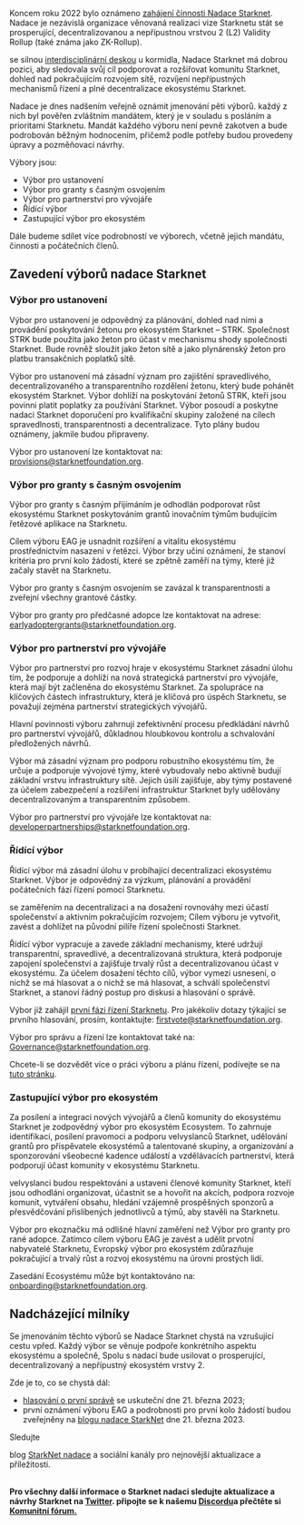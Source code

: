 Koncem roku 2022 bylo oznámeno [zahájení činnosti Nadace Starknet](https://medium.com/starkware/introducing-the-starknet-foundation-bd4b4379fbb). Nadace je nezávislá organizace věnovaná realizaci vize Starknetu stát se prosperující, decentralizovanou a nepřípustnou vrstvou 2 (L2) Validity Rollup (také známa jako ZK-Rollup). 

se silnou [interdisciplinární deskou](https://medium.com/starknet-foundation/welcome-to-the-world-starknet-foundation-7bd55d5dbc59) u kormidla, Nadace Starknet má dobrou pozici, aby sledovala svůj cíl podporovat a rozšiřovat komunitu Starknet, dohled nad pokračujícím rozvojem sítě, rozvíjení nepřípustných mechanismů řízení a plné decentralizace ekosystému Starknet. 

Nadace je dnes nadšením veřejně oznámit jmenování pěti výborů. každý z nich byl pověřen zvláštním mandátem, který je v souladu s posláním a prioritami Starknetu. Mandát každého výboru není pevně zakotven a bude podrobován běžným hodnocením, přičemž podle potřeby budou provedeny úpravy a pozměňovací návrhy.

Výbory jsou:

* Výbor pro ustanovení
* Výbor pro granty s časným osvojením
* Výbor pro partnerství pro vývojáře
* Řídící výbor
* Zastupující výbor pro ekosystém

Dále budeme sdílet více podrobností ve výborech, včetně jejich mandátu, činnosti a počátečních členů.

## Zavedení výborů nadace Starknet 

### Výbor pro ustanovení

Výbor pro ustanovení je odpovědný za plánování, dohled nad nimi a provádění poskytování žetonu pro ekosystém Starknet – STRK. Společnost STRK bude použita jako žeton pro účast v mechanismu shody společnosti Starknet. Bude rovněž sloužit jako žeton sítě a jako plynárenský žeton pro platbu transakčních poplatků sítě. 

Výbor pro ustanovení má zásadní význam pro zajištění spravedlivého, decentralizovaného a transparentního rozdělení žetonu, který bude pohánět ekosystém Starknet. Výbor dohlíží na poskytování žetonů STRK, kteří jsou povinni platit poplatky za používání Starknet. Výbor posoudí a poskytne nadaci Starknet doporučení pro kvalifikační skupiny založené na cílech spravedlnosti, transparentnosti a decentralizace. Tyto plány budou oznámeny, jakmile budou připraveny.

Výbor pro ustanovení lze kontaktovat na: [provisions@starknetfoundation.org](mailto:provisions@starknetfoundation.org).

### Výbor pro granty s časným osvojením

Výbor pro granty s časným přijímáním je odhodlán podporovat růst ekosystému Starknet poskytováním grantů inovačním týmům budujícím řetězové aplikace na Starknetu. 

Cílem výboru EAG je usnadnit rozšíření a vitalitu ekosystému prostřednictvím nasazení v řetězci. Výbor brzy učiní oznámení, že stanoví kritéria pro první kolo žádostí, které se zpětně zaměří na týmy, které již začaly stavět na Starknetu. 

Výbor pro granty s časným osvojením se zavázal k transparentnosti a zveřejní všechny grantové částky.

Výbor pro granty pro předčasné adopce lze kontaktovat na adrese: [earlyadoptergrants@starknetfoundation.org](earlyadoptergrants@starknetfoundation.org).

### Výbor pro partnerství pro vývojáře

Výbor pro partnerství pro rozvoj hraje v ekosystému Starknet zásadní úlohu tím, že podporuje a dohlíží na nová strategická partnerství pro vývojáře, která mají být začleněna do ekosystému Starknet. Za spolupráce na klíčových částech infrastruktury, která je klíčová pro úspěch Starknetu, se považují zejména partnerství strategických vývojářů.

Hlavní povinnosti výboru zahrnují zefektivnění procesu předkládání návrhů pro partnerství vývojářů, důkladnou hloubkovou kontrolu a schvalování předložených návrhů. 

Výbor má zásadní význam pro podporu robustního ekosystému tím, že určuje a podporuje vývojové týmy, které vybudovaly nebo aktivně budují základní vrstvu infrastruktury sítě. Jejich úsilí zajišťuje, aby týmy postavené za účelem zabezpečení a rozšíření infrastruktur Starknet byly udělovány decentralizovaným a transparentním způsobem. 

Výbor pro partnerství pro vývojáře lze kontaktovat na: [developerpartnerships@starknetfoundation.org](mailto:developerpartnerships@starknetfoundation.org).

### Řídící výbor

Řídící výbor má zásadní úlohu v probíhající decentralizaci ekosystému Starknet. Výbor je odpovědný za výzkum, plánování a provádění počátečních fází řízení pomocí Starknetu. 

se zaměřením na decentralizaci a na dosažení rovnováhy mezi účastí společenství a aktivním pokračujícím rozvojem; Cílem výboru je vytvořit, zavést a dohlížet na původní pilíře řízení společnosti Starknet. 

Řídící výbor vypracuje a zavede základní mechanismy, které udržují transparentní, spravedlivé, a decentralizovaná struktura, která podporuje zapojení společenství a zajišťuje trvalý růst a decentralizovanou účast v ekosystému. Za účelem dosažení těchto cílů, výbor vymezí usnesení, o nichž se má hlasovat a o nichž se má hlasovat, a schválí společenství Starknet, a stanoví řádný postup pro diskusi a hlasování o správě. 

Výbor již zahájil [první fázi řízení Starknetu](https://community.starknet.io/t/starknet-foundation-delegation-for-the-first-vote/11820). Pro jakékoliv dotazy týkající se prvního hlasování, prosím, kontaktujte: [firstvote@starknetfoundation.org](mailto:firstvote@starknetfoundation.org).

Výbor pro správu a řízení lze kontaktovat také na: [Governance@starknetfoundation.org](mailto:governance@starknetfoundation.org). 

Chcete-li se dozvědět více o práci výboru a plánu řízení, podívejte se na [tuto stránku](https://www.starknet.io/en/posts/governance).

### Zastupující výbor pro ekosystém

Za posílení a integraci nových vývojářů a členů komunity do ekosystému Starknet je zodpovědný výbor pro ekosystém Ecosystem. To zahrnuje identifikaci, posílení pravomoci a podporu velvyslanců Starknet, udělování grantů pro přispěvatele ekosystémů a talentované skupiny, a organizování a sponzorování všeobecné kadence událostí a vzdělávacích partnerství, která podporují účast komunity v ekosystému Starknetu. 

velvyslanci budou respektováni a ustaveni členové komunity Starknet, kteří jsou odhodláni organizovat, účastnit se a hovořit na akcích, podpora rozvoje komunit, vytváření obsahu, hledání vzájemně prospěšných sponzorů a přesvědčování přislíbených jednotlivců a týmů, aby stavěli na Starknetu.

Výbor pro ekoznačku má odlišné hlavní zaměření než Výbor pro granty pro rané adopce. Zatímco cílem výboru EAG je zavést a udělit prvotní nabyvatelé Starknetu, Evropský výbor pro ekosystém zdůrazňuje pokračující a trvalý růst a rozvoj ekosystému na úrovni prostých lidí. 

Zasedání Ecosystému může být kontaktováno na: [onboarding@starknetfoundation.org](mailto:onboarding@starknetfoundation.org).

## Nadcházející milníky

Se jmenováním těchto výborů se Nadace Starknet chystá na vzrušující cestu vpřed. Každý výbor se věnuje podpoře konkrétního aspektu ekosystému a společně, Spolu s nadací bude usilovat o prosperující, decentralizovaný a nepřípustný ekosystém vrstvy 2.  

Zde je to, co se chystá dál: 

* [hlasování o první správě](https://community.starknet.io/t/starknet-foundation-delegation-for-the-first-vote/11820) se uskuteční dne 21. března 2023;
* první oznámení výboru EAG a podrobnosti pro první kolo žádostí budou zveřejněny na [blogu nadace StarkNet](https://www.starknet.io/en/posts/foundation) dne 21. března 2023.

Sledujte

blog [ StarkNet nadace](https://www.starknet.io/en/posts/foundation) a sociální kanály pro nejnovější aktualizace a příležitosti.</p> 

**\
Pro všechny další informace o Starknet nadaci sledujte aktualizace a návrhy Starknet na [Twitter](https://twitter.com/Starknet). připojte se k našemu [Discordu](http://starknet.io/discord)a přečtěte si [Komunitní fórum.](https://community.starknet.io/)**